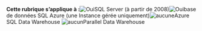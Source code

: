 <Token>**Cette rubrique s’applique à :**![Oui](media/yes.png)SQL Server (à partir de 2008)![Oui](media/yes.png)base de données SQL Azure (une Instance gérée uniquement)![aucune](media/no.png)Azure SQL Data Warehouse ![aucun](media/no.png)Parallel Data Warehouse </Token>

